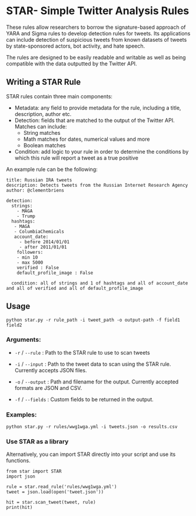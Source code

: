 # STAR- Simple Twitter Analysis Rules

These rules allow researchers to borrow the signature-based approach of YARA and Sigma rules to develop detection rules for tweets. Its applications can include detection of suspicious tweets from known datasets of tweets by state-sponsored actors, bot activity, and hate speech.

The rules are designed to be easily readable and writable as well as being compatible with the data outputted by the Twitter API.

## Writing a STAR Rule

STAR rules contain three main components:
* Metadata: any field to provide metadata for the rule, including a title, description, author etc.
* Detection: fields that are matched to the output of the Twitter API. Matches can include:
  * String matches
  * Math matches for dates, numerical values and more
  * Boolean matches
* Condition: add logic to your rule in order to determine the conditions by which this rule will report a tweet as a true positive

An example rule can be the following:

```
title: Russian IRA tweets
description: Detects tweets from the Russian Internet Research Agency
author: @clementbriens

detection:
  strings:
    - MAGA
    - Trump
  hashtags:
   - MAGA
   - ColumbiaChemicals
   account_date:
     - before 2014/01/01
     - after 2011/01/01
    followers:
    - min 10
    - max 5000
    verified : False
    default_profile_image : False

  condition: all of strings and 1 of hashtags and all of account_date and all of verified and all of default_profile_image
```

## Usage

`python star.py -r rule_path -i tweet_path -o output-path -f field1 field2`

### Arguments:

* `-r` / `--rule` : Path to the STAR rule to use to scan tweets

* `-i` / `--input` : Path to the tweet data to scan using the STAR rule. Currently accepts JSON files.

* `-o` / `--output` : Path and filename for the output. Currently accepted formats are JSON and CSV.

* `-f` / `--fields` : Custom fields to be returned in the output.

### Examples:

`python star.py -r rules/wwg1wga.yml -i tweets.json -o results.csv`

### Use STAR as a library

Alternatively, you can import STAR directly into your script and use its functions.

```
from star import STAR
import json

rule = star.read_rule('rules/wwg1wga.yml')
tweet = json.load(open('tweet.json'))

hit = star.scan_tweet(tweet, rule)
print(hit)
```
